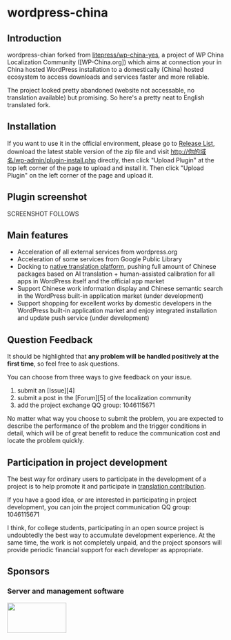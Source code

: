 # wordpress-china

## Introduction
wordpress-chian forked from [litepress/wp-china-yes](https://github.com/litepress/wp-china-yes), a project of WP China Localization Community ([WP-China.org]) which aims at connection your in China hosted WordPress installation to a domestically (China) hosted ecosystem to access downloads and services faster and more reliable.

The project looked pretty abandoned (website not accessable, no translation available) but promising. So here's a pretty neat to English translated fork.

## Installation

If you want to use it in the official environment, please go to [Release List][1], download the latest stable version of the zip file and visit [http://你的域名/wp-admin/plugin-install.php][2] directly, then click "Upload Plugin" at the top left corner of the page to upload and install it. Then click "Upload Plugin" on the left corner of the page and upload it.

## Plugin screenshot
SCREENSHOT FOLLOWS
## Main features
 - Acceleration of all external services from wordpress.org
 - Acceleration of some services from Google Public Library
 - Docking to [native translation platform][3], pushing full amount of Chinese packages based on AI translation + human-assisted calibration for all apps in WordPress itself and the official app market
 - Support Chinese work information display and Chinese semantic search in the WordPress built-in application market (under development)
 - Support shopping for excellent works by domestic developers in the WordPress built-in application market and enjoy integrated installation and update push service (under development)

## Question Feedback
It should be highlighted that **any problem will be handled positively at the first time**, so feel free to ask questions.

You can choose from three ways to give feedback on your issue.

 1. submit an [Issue][4]
 2. submit a post in the [Forum][5] of the localization community
 3. add the project exchange QQ group: 1046115671

No matter what way you choose to submit the problem, you are expected to describe the performance of the problem and the trigger conditions in detail, which will be of great benefit to reduce the communication cost and locate the problem quickly.

## Participation in project development

The best way for ordinary users to participate in the development of a project is to help promote it and participate in [translation contribution][3].

If you have a good idea, or are interested in participating in project development, you can join the project communication QQ group: 1046115671

I think, for college students, participating in an open source project is undoubtedly the best way to accumulate development experience. At the same time, the work is not completely unpaid, and the project sponsors will provide periodic financial support for each developer as appropriate.

## Sponsors

### Server and management software
<img src="https://litepress.cn/wp-content/uploads/2020/08/又拍云_logo5-300x153.png" width="137" height="70" alt="" class="wp-image-764 alignnone size-medium" srcset="https://litepress.cn/wp-content/uploads/2020/08/又拍云_logo5-300x153.png 300w, https://litepress.cn/wp- content/uploads/2020/08/又拍云_logo5-300x153.png 480w, https://litepress.cn/wp-content/uploads/2020/08/又拍云_logo5-300x153.png 594w" sizes= "(max-width: 137px) 100vw, 137px">


[1]: https://github.com/jagottsicher/wordpress-china/releases

[2]: http://www.your-domain.com/wp-admin/plugin-install.php

[3]: https://github.com/jagottsicher/wordpress-china/issues
